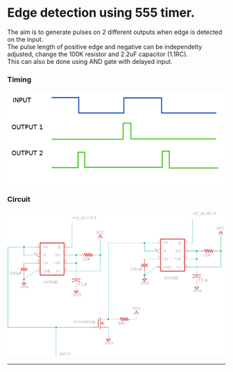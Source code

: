 
# Edge detection using 555 timer.

The aim is to generate pulses on 2 different outputs when edge is detected on the input.\
The pulse length of positive edge and negative can be independelty adjusted, change the 100K resistor and 2.2uF capacitor (1.1RC).\
This can also be done using AND gate with delayed input.

### Timing
![alt text](timing_diagram.png "Timing Diagram")
### Circuit
![alt text](circuit_diagram.png "Circuit Diagram")
____________________________________________________________________________________________________



